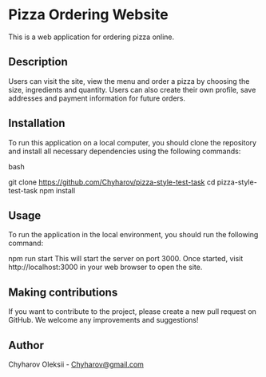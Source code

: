 # Pizza Ordering Website

This is a web application for ordering pizza online.

## Description

Users can visit the site, view the menu and order a pizza by choosing the size,
ingredients and quantity. Users can also create their own profile, save
addresses and payment information for future orders.

## Installation

To run this application on a local computer, you should clone the repository and
install all necessary dependencies using the following commands:

bash

git clone https://github.com/Chyharov/pizza-style-test-task 
cd pizza-style-test-task 
npm install

## Usage

To run the application in the local environment, you should run the following
command:

npm run start This will start the server on port 3000. Once started, visit
http://localhost:3000 in your web browser to open the site.

## Making contributions

If you want to contribute to the project, please create a new pull request on
GitHub. We welcome any improvements and suggestions!

## Author

Chyharov Oleksii - Chyharov@gmail.com
